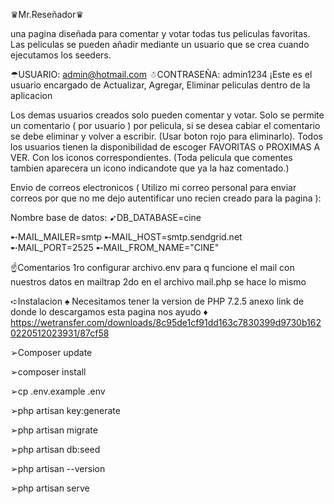 ♛Mr.Reseñador♛

una pagina diseñada para comentar y votar todas tus peliculas favoritas. 
Las peliculas se pueden añadir mediante un usuario que se crea cuando ejecutamos los seeders.

☂USUARIO:    admin@hotmail.com
☃CONTRASEÑA: admin1234
¡Este es el usuario encargado de Actualizar, Agregar, Eliminar peliculas dentro de la aplicacion

Los demas usuarios creados solo pueden comentar y votar.
Solo se permite un comentario ( por usuario ) por pelicula, si se desea cabiar el comentario se debe eliminar y volver a escribir. (Usar boton rojo para eliminarlo).
Todos los usuarios tienen la disponibilidad de escoger FAVORITAS o PROXIMAS A VER. Con los iconos correspondientes. (Toda pelicula que comentes tambien aparecera un icono indicandote que ya la haz comentado.)

Envio de correos electronicos ( Utilizo mi correo personal para enviar correos por que no me dejo autentificar uno recien creado para la pagina ): 

Nombre base de datos:
➹DB_DATABASE=cine

➸MAIL_MAILER=smtp
➸MAIL_HOST=smtp.sendgrid.net
➸MAIL_PORT=2525
➸MAIL_FROM_NAME="CINE"


☝Comentarios
1ro configurar archivo.env para q funcione el mail con nuestros datos en mailtrap
2do en el archivo mail.php se hace lo mismo


➪Instalacion
♠ Necesitamos tener la version de PHP 7.2.5 anexo link de donde lo descargamos esta pagina nos ayudo 
♦ https://wetransfer.com/downloads/8c95de1cf91dd163c7830399d9730b1620220512023931/87cf58

➢Composer update

➢composer install

➢cp .env.example .env

➢php artisan key:generate

➢php artisan migrate

➢php artisan db:seed

➢php artisan --version

➢php artisan serve
